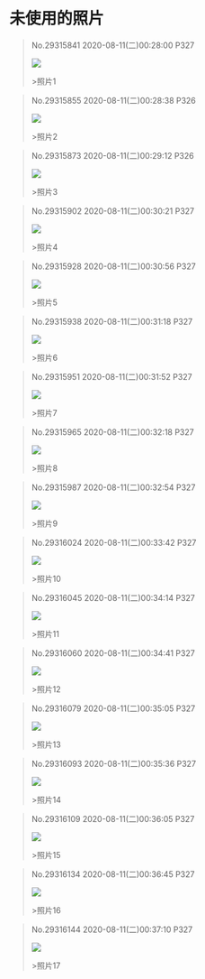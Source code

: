 # 未使用的照片

> No.29315841 2020-08-11(二)00:28:00 P327
> 
> ![](https://nmbimg.fastmirror.org/image/2020-08-11/5f31759074c51.jpg)
> 
> \>照片1

> No.29315855 2020-08-11(二)00:28:38 P326
> 
> ![](https://nmbimg.fastmirror.org/image/2020-08-11/5f3175b5f1b04.jpg)
> 
> \>照片2

> No.29315873 2020-08-11(二)00:29:12 P326
> 
> ![](https://nmbimg.fastmirror.org/image/2020-08-11/5f3175d85df52.jpg)
> 
> \>照片3

> No.29315902 2020-08-11(二)00:30:21 P327
> 
> ![](https://nmbimg.fastmirror.org/image/2020-08-11/5f31761d0d5d1.jpg)
> 
> \>照片4

> No.29315928 2020-08-11(二)00:30:56 P327
> 
> ![](https://nmbimg.fastmirror.org/image/2020-08-11/5f31763feb310.jpg)
> 
> \>照片5

> No.29315938 2020-08-11(二)00:31:18 P327
> 
> ![](https://nmbimg.fastmirror.org/image/2020-08-11/5f317655ea129.jpg)
> 
> \>照片6

> No.29315951 2020-08-11(二)00:31:52 P327
> 
> ![](https://nmbimg.fastmirror.org/image/2020-08-11/5f31767857333.jpg)
> 
> \>照片7

> No.29315965 2020-08-11(二)00:32:18 P327
> 
> ![](https://nmbimg.fastmirror.org/image/2020-08-11/5f31769266b09.jpg)
> 
> \>照片8

> No.29315987 2020-08-11(二)00:32:54 P327
> 
> ![](https://nmbimg.fastmirror.org/image/2020-08-11/5f3176b5e27e4.jpg)
> 
> \>照片9

> No.29316024 2020-08-11(二)00:33:42 P327
> 
> ![](https://nmbimg.fastmirror.org/image/2020-08-11/5f3176e65ce30.jpg)
> 
> \>照片10

> No.29316045 2020-08-11(二)00:34:14 P327
> 
> ![](https://nmbimg.fastmirror.org/image/2020-08-11/5f31770611deb.jpg)
> 
> \>照片11

> No.29316060 2020-08-11(二)00:34:41 P327
> 
> ![](https://nmbimg.fastmirror.org/image/2020-08-11/5f317721c6b2b.jpg)
> 
> \>照片12

> No.29316079 2020-08-11(二)00:35:05 P327
> 
> ![](https://nmbimg.fastmirror.org/image/2020-08-11/5f3177391d0cd.jpg)
> 
> \>照片13

> No.29316093 2020-08-11(二)00:35:36 P327
> 
> ![](https://nmbimg.fastmirror.org/image/2020-08-11/5f31775858b84.jpg)
> 
> \>照片14

> No.29316109 2020-08-11(二)00:36:05 P327
> 
> ![](https://nmbimg.fastmirror.org/image/2020-08-11/5f3177756cb90.jpg)
> 
> \>照片15

> No.29316134 2020-08-11(二)00:36:45 P327
> 
> ![](https://nmbimg.fastmirror.org/image/2020-08-11/5f31779cd0d9b.jpg)
> 
> \>照片16

> No.29316144 2020-08-11(二)00:37:10 P327
> 
> ![](https://nmbimg.fastmirror.org/image/2020-08-11/5f3177b5e1176.jpg)
> 
> \>照片17